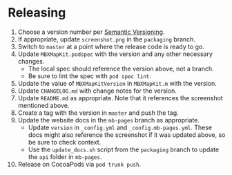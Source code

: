 # Releasing

1. Choose a version number per [Semantic Versioning](http://semver.org/). 
1. If appropriate, update `screenshot.png` in the `packaging` branch. 
1. Switch to `master` at a point where the release code is ready to go. 
1. Update `MBXMapKit.podspec` with the version and any other necessary changes. 
    - The local spec should reference the version above, not a branch.
    - Be sure to lint the spec with `pod spec lint`. 
1. Update the value of `MBXMapKitVersion` in `MBXMapKit.m` with the version. 
1. Update `CHANGELOG.md` with change notes for the version. 
1. Update `README.md` as appropriate. Note that it references the screenshot mentioned above. 
1. Create a tag with the version in `master` and push the tag. 
1. Update the website docs in the `mb-pages` branch as appropriate. 
    - Update `version` in `_config.yml` and `_config.mb-pages.yml`. These docs might also reference the screenshot if it was updated above, so be sure to check context. 
    - Use the `update_docs.sh` script from the `packaging` branch to update the `api` folder in `mb-pages`. 
1. Release on CocoaPods via `pod trunk push`.
